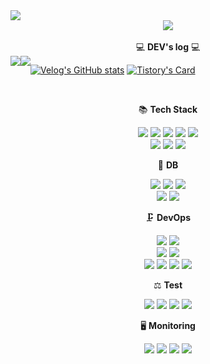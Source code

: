 <img src="https://capsule-render.vercel.app/api?type=waving&color=gradient&height=250&section=header&text=Yujin%20Github&fontSize=90&fontAlignY=40" />

<!--
**Yujin-17/Yujin-17** is a ✨ _special_ ✨ repository because its `README.md` (this file) appears on your GitHub profile.

Here are some ideas to get you started:

- 🔭 I’m currently working on ...
- 🌱 I’m currently learning ...
- 👯 I’m looking to collaborate on ...
- 🤔 I’m looking for help with ...
- 💬 Ask me about ...
- 📫 How to reach me: ...
- 😄 Pronouns: ...
- ⚡ Fun fact: ...
-->
<div align=center>
<a href="https://hits.seeyoufarm.com"><img src="https://hits.seeyoufarm.com/api/count/incr/badge.svg?url=https%3A%2F%2Fgithub.com%2FYujin-17&count_bg=%23FC63B3&title_bg=%23E4B1B1&icon=github.svg&icon_color=%23E7E7E7&title=Github&edge_flat=false"/></a>
<div align=center> 
<br>
💻 <b>DEV's log</b> 💻
<div style="display:flex; flex-direction:row;">
    <a href="https://velog.io/@yujin-17">
        <img src="https://img.shields.io/badge/Velog-20c997?style=for-the-badge&logo=Vimeo&logoColor=white"> 
    </a>
    <a href="https://Yujin-17.tistory.com">
        <img src="https://img.shields.io/badge/Tistory-000000?style=for-the-badge&logo=Tistory&logoColor=white"> 
    </a>
	
[![Velog's GitHub stats](https://velog-readme-stats.vercel.app/api?name=yujin-17)](https://velog.io/@yujin-17/posts)
[![Tistory's Card](https://github-readme-tistory-card.vercel.app/api?name=Yujin-17&theme=default)](https://Yujin-17.tistory.com/)
</div><br>
	
📚 **Tech Stack**
	
<img src="https://img.shields.io/badge/Spring Boot-6DB33F?style=flat&logo=springboot&logoColor=white"/>  <img src="https://img.shields.io/badge/Spring JPA-6DB33F?style=flat&logo=&logoColor=white"/>  <img src="https://img.shields.io/badge/Spring Security-6DB33F?style=flat&logo=springsecurity&logoColor=white"/>
<img src="https://img.shields.io/badge/JAVA-6DB33F?style=flat&logo=&logoColor=white"/>
<img src="https://img.shields.io/badge/JWT-6DB33F?style=flat&logo=&logoColor=white"/><br>
<img src="https://img.shields.io/badge/Redis Cache-DC382D?style=flat&logo=redis&logoColor=white"/>
<img src="https://img.shields.io/badge/QueryDSL-7957D5?style=flat&logo=&logoColor=white"/>
<img src="https://img.shields.io/badge/Caffeine-0000FF?style=flat&logo=caffeine&logoColor=white"/>

🔩 **DB**

<img src="https://img.shields.io/badge/MySQL-4479A1?style=flat&logo=mysql&logoColor=white"/>  <img src="https://img.shields.io/badge/MongoDB-47A248?style=flat&logo=MongoDB&logoColor=white"/>
<img src="https://img.shields.io/badge/Redis (AWS ElastiCache)-005571?style=flat&logo=&logoColor=white"/><br>
<img src="https://img.shields.io/badge/postgreSQL-4169E1?style=flat&logo=PostgreSQL&logoColor=white"/> <img src="https://img.shields.io/badge/DataGrip-000000?style=flat&logo=DataGrip&logoColor=white"/>


🗜 **DevOps**

<img src="https://img.shields.io/badge/AWS EC2-FF9900?style=flat&logo=amazonec2&logoColor=white"/>  <img src="https://img.shields.io/badge/AWS S3-FF9900?style=flat&logo=amazons3&logoColor=white"/>  
<img src="https://img.shields.io/badge/AWS Application Load Balancer-6DB33F?style=flat&logo=&logoColor=white"/>  <img src="https://img.shields.io/badge/AWS Auto Scaling-FF9900?style=flat&logo=&logoColor=white"/>  
<img src="https://img.shields.io/badge/AWS Code Delploy-6DB33F?style=flat&logo=&logoColor=white"/>  <img src="https://img.shields.io/badge/GitHub Actions-F05032?style=flat&logo=&logoColor=white"/> 
<img src="https://img.shields.io/badge/Docker-2496ED?style=flat&logo=docker&logoColor=white"/>  <img src="https://img.shields.io/badge/Jenkins-D24939?style=flat&logo=Jenkins&logoColor=white"/>  

⚖ **Test**

<img src="https://img.shields.io/badge/Junit5-25A162?style=flat&logo=junit5&logoColor=white"/>  <img src="https://img.shields.io/badge/Mockito-6DB33F?style=flat&logo=&logoColor=white"/>  <img src="https://img.shields.io/badge/Jmeter-D22128?style=flat&logo=apachejmeter&logoColor=white"/>  <img src="https://img.shields.io/badge/Postman-FF6C37?style=flat&logo=postman&logoColor=white"/>  

🖥 **Monitoring**

<img src="https://img.shields.io/badge/AWS CloudWatch-FF4F8B?style=flat&logo=amazoncloudwatch&logoColor=white"/>  <img src="https://img.shields.io/badge/Grafana-F46800?style=flat&logo=grafana&logoColor=white"/> 
<img src="https://img.shields.io/badge/Pinpoint-03C75A?style=flat&logo=&logoColor=white"/>  <img src="https://img.shields.io/badge/Datadog-632CA6?style=flat&logo=Datadog&logoColor=white"/>  
</div>
	
